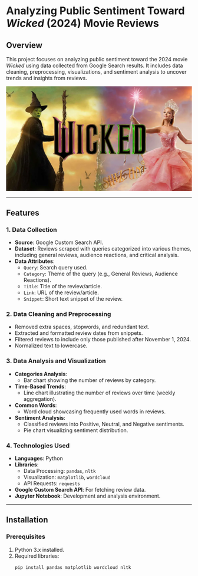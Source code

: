 # Analyzing Public Sentiment Toward *Wicked* (2024) Movie Reviews

## Overview
This project focuses on analyzing public sentiment toward the 2024 movie *Wicked* using data collected from Google Search results. It includes data cleaning, preprocessing, visualizations, and sentiment analysis to uncover trends and insights from reviews.

![Wicked Movie](wicked-cynthia-erivo-ariana-grande.webp)

---

## Features

### 1. Data Collection
- **Source**: Google Custom Search API.
- **Dataset**: Reviews scraped with queries categorized into various themes, including general reviews, audience reactions, and critical analysis.
- **Data Attributes**: 
  - `Query`: Search query used.
  - `Category`: Theme of the query (e.g., General Reviews, Audience Reactions).
  - `Title`: Title of the review/article.
  - `Link`: URL of the review/article.
  - `Snippet`: Short text snippet of the review.

### 2. Data Cleaning and Preprocessing
- Removed extra spaces, stopwords, and redundant text.
- Extracted and formatted review dates from snippets.
- Filtered reviews to include only those published after November 1, 2024.
- Normalized text to lowercase.

### 3. Data Analysis and Visualization
- **Categories Analysis**:
  - Bar chart showing the number of reviews by category.
- **Time-Based Trends**:
  - Line chart illustrating the number of reviews over time (weekly aggregation).
- **Common Words**:
  - Word cloud showcasing frequently used words in reviews.
- **Sentiment Analysis**:
  - Classified reviews into Positive, Neutral, and Negative sentiments.
  - Pie chart visualizing sentiment distribution.

### 4. Technologies Used
- **Languages**: Python
- **Libraries**:
  - Data Processing: `pandas`, `nltk`
  - Visualization: `matplotlib`, `wordcloud`
  - API Requests: `requests`
- **Google Custom Search API**: For fetching review data.
- **Jupyter Notebook**: Development and analysis environment.

---

## Installation

### Prerequisites
1. Python 3.x installed.
2. Required libraries:
   ```bash
   pip install pandas matplotlib wordcloud nltk
